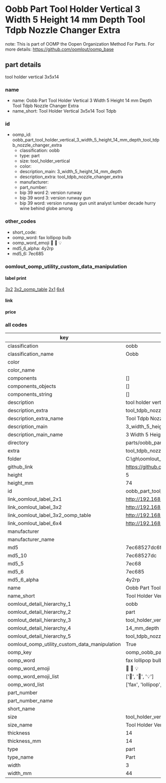 # Oobb Part Tool Holder Vertical 3 Width 5 Height 14 mm Depth Tool Tdpb Nozzle Changer Extra  

note: This is part of OOMP the Oopen Organization Method For Parts. For more details: https://github.com/oomlout/oomp_base

##  part details
  



tool holder vertical 3x5x14



### name
* name: Oobb Part Tool Holder Vertical 3 Width 5 Height 14 mm Depth Tool Tdpb Nozzle Changer Extra
* name_short: Tool Holder Vertical 3x5x14 Tool Tdpb
### id
* oomp_id: oobb_part_tool_holder_vertical_3_width_5_height_14_mm_depth_tool_tdpb_nozzle_changer_extra
  * classification: oobb
  * type: part
  * size: tool_holder_vertical
  * color: 
  * description_main: 3_width_5_height_14_mm_depth
  * description_extra: tool_tdpb_nozzle_changer_extra
  * manufacturer: 
  * part_number: 
  * bip 39 word 2: version runway
  * bip 39 word 3: version runway gun
  * bip 39 word: version runway gun unit analyst lumber decade hurry wine behind globe among

### other_codes
* short_code: 
* oomp_word: fax lollipop bulb
* oomp_word_emoji :fax: :lollipop: :bulb:
* md5_6_alpha: 4y2rp
* md5_6: 7ec685






### oomlout_oomp_utility_custom_data_manipulation
#### label print
[3x2](http://192.168.1.245:1112/?label=oomp%204y2rp)
[3x2_oomp_table](http://192.168.1.108:1112/?label=oomp%204y2rp)
[2x1](http://192.168.1.242:1112/?label=oomp%204y2rp)
[6x4](http://192.168.1.55:1112/?label=oomp%204y2rp)    

#### link

                              

#### price







### all codes 
| key | value |  
| --- | --- |  
| classification | oobb |  
| classification_name | Oobb |  
| color |  |  
| color_name |  |  
| components | [] |  
| components_objects | [] |  
| components_string | [] |  
| description | tool holder vertical 3x5x14 |  
| description_extra | tool_tdpb_nozzle_changer_extra |  
| description_extra_name | Tool Tdpb Nozzle Changer Extra |  
| description_main | 3_width_5_height_14_mm_depth |  
| description_main_name | 3 Width 5 Height 14 mm Depth |  
| directory | parts/oobb_part_tool_holder_vertical_3_width_5_height_14_mm_depth_tool_tdpb_nozzle_changer_extra |  
| extra | tool_tdpb_nozzle_changer |  
| folder | C:\gh\oomlout_oobb_version_4_generated_parts\things\oobb_part_tool_holder_vertical_3_width_5_height_14_mm_depth_tool_tdpb_nozzle_changer_extra |  
| github_link | https://github.com/oomlout/oomlout_oomp_part_src/tree/main/parts/oobb_part_tool_holder_vertical_3_width_5_height_14_mm_depth_tool_tdpb_nozzle_changer_extra |  
| height | 5 |  
| height_mm | 74 |  
| id | oobb_part_tool_holder_vertical_3_width_5_height_14_mm_depth_tool_tdpb_nozzle_changer_extra |  
| link_oomlout_label_2x1 | http://192.168.1.242:1112/?label=oomp%204y2rp |  
| link_oomlout_label_3x2 | http://192.168.1.245:1112/?label=oomp%204y2rp |  
| link_oomlout_label_3x2_oomp_table | http://192.168.1.108:1112/?label=oomp%204y2rp |  
| link_oomlout_label_6x4 | http://192.168.1.55:1112/?label=oomp%204y2rp |  
| manufacturer |  |  
| manufacturer_name |  |  
| md5 | 7ec68527dc6fa71213842edacfef5f96 |  
| md5_10 | 7ec68527dc |  
| md5_5 | 7ec68 |  
| md5_6 | 7ec685 |  
| md5_6_alpha | 4y2rp |  
| name | Oobb Part Tool Holder Vertical 3 Width 5 Height 14 mm Depth Tool Tdpb Nozzle Changer Extra |  
| name_short | Tool Holder Vertical 3x5x14 Tool Tdpb |  
| oomlout_detail_hierarchy_1 | oobb |  
| oomlout_detail_hierarchy_2 | part |  
| oomlout_detail_hierarchy_3 | tool_holder_vertical |  
| oomlout_detail_hierarchy_4 | 14_mm_depth |  
| oomlout_detail_hierarchy_5 | tool_tdpb_nozzle_changer_extra |  
| oomlout_oomp_utility_custom_data_manipulation | True |  
| oomp_key | oomp_oobb_part_tool_holder_vertical_3_width_5_height_14_mm_depth_tool_tdpb_nozzle_changer_extra |  
| oomp_word | fax lollipop bulb |  
| oomp_word_emoji | :fax: :lollipop: :bulb: |  
| oomp_word_emoji_list | [':fax:', ':lollipop:', ':bulb:'] |  
| oomp_word_list | ['fax', 'lollipop', 'bulb'] |  
| part_number |  |  
| part_number_name |  |  
| short_name |  |  
| size | tool_holder_vertical |  
| size_name | Tool Holder Vertical |  
| thickness | 14 |  
| thickness_mm | 14 |  
| type | part |  
| type_name | Part |  
| width | 3 |  
| width_mm | 44 |  
